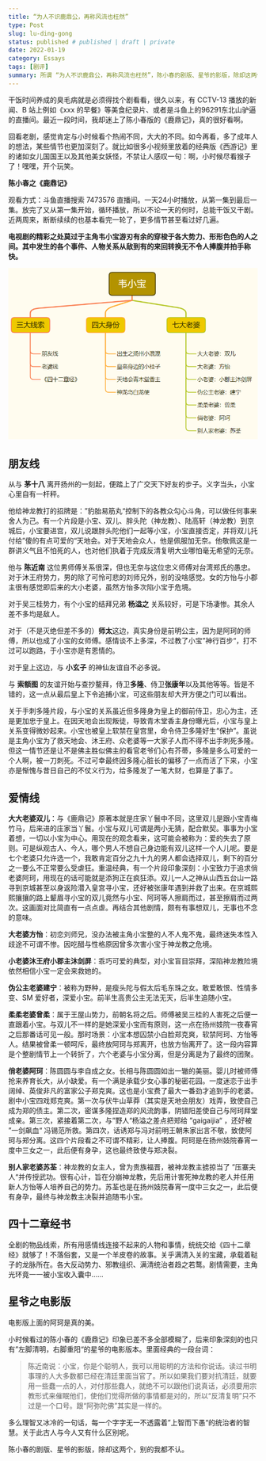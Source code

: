 ```yaml
---
title: “为人不识鹿鼎公，再称风流也枉然”
type: Post
slug: lu-ding-gong
status: published # published | draft | private
date: 2022-01-19
category: Essays
tags: [剧评]
summary: 所谓 “为人不识鹿鼎公，再称风流也枉然”，陈小春的剧版、星爷的影版，除却这两个，别的我都不认。
---
```


干饭时间养成的臭毛病就是必须得找个剧看看，很久以来，有 CCTV-13 播放的新闻、B 站上例如《xxx 的早餐》等美食纪录片、或者是斗鱼上的96291东北山驴逼的直播间。最近一段时间，我却迷上了陈小春版的《鹿鼎记》，真的很好看啊。

回看老剧，感觉肯定与小时候看个热闹不同，大大的不同。如今再看，多了成年人的想法，某些情节也更加深刻了。就比如很多小视频里放着的经典版《西游记》里的诸如女儿国国王以及其他美女妖怪，不禁让人感叹一句：啊，小时候尽看猴子了！嘿嘿，开个玩笑。

**陈小春之《鹿鼎记》**

观看方式：斗鱼直播搜索 7473576 直播间。一天24小时播放，从第一集到最后一集。放完了又从第一集开始，循环播放，所以不论一天的何时，总能干饭又干剧。近两周来，断断续续的也基本看完一轮了，更多情节甚至看过好几遍。

**电视剧的精彩之处莫过于主角韦小宝游刃有余的穿梭于各大势力、形形色色的人之间。其中发生的各个事件、人物关系从敌到有的来回转换无不令人捧腹并拍手称快。**

![韦小宝关系网](./韦小宝关系网.png)

## 朋友线

从与 **茅十八** 离开扬州的一刻起，便踏上了广交天下好友的步子。义字当头，小宝心里自有一杆秤。

他给神龙教打的招牌是：”豹胎易筋丸“控制下的各教众勾心斗角，可以做任何事来舍人为己。有一个片段是小宝、双儿、胖头陀（神龙教）、陆高轩（神龙教）到京城后，小宝要进宫，双儿说跟胖头陀他们一起等小宝，小宝直接否定，并将双儿托付给”傻的有点可爱的“天地会。对于天地会众人，他是佩服加无奈。他敬佩这是一群讲义气且不怕死的人，也对他们执着于完成反清复明大业哪怕毫无希望的无奈。

他与 **陈近南** 这位男师傅关系很深，但也无奈与这位忠义师傅对台湾郑氏的愚忠。对于沐王府势力，男的除了可怜可悲的刘师兄外，别的没啥感觉。女的方怡与小郡主很有感觉即后来的大小老婆，虽然方怡多次陷小宝于危境。

对于吴三桂势力，有个小宝的结拜兄弟 **杨溢之** 关系较好，可是下场凄惨。其余人差不多均是敌人。

对于（不是灭绝但差不多的）**师太**这边，真实身份是前明公主，因为是阿珂的师傅，所以也成了小宝的女师傅。感情谈不上多深，不过教了小宝”神行百步“，打不过可以跑路，于小宝亦是有恩情的。

对于皇上这边，与 **小玄子** 的神仙友谊自不必多说。

与 **索额图** 的友谊开始与查抄鳌拜，侍卫**多隆**、侍卫**张康年**以及其他等等。皆是不错的，这一点从最后皇上下令追捕小宝，可这些朋友却大开方便之门可以看出。

关于手刺多隆片段，与小宝的关系虽近但多隆身为皇上的御前侍卫，忠心为主，还是更加忠于皇上。在因天地会出现叛徒，导致青木堂香主身份曝光后，小宝与皇上关系变得微妙起来。小宝也被皇上软禁在皇宫里，命令侍卫多隆好生“保护”。虽说是主角小宝为了救天地会、沐王府、众老婆等一大家子人而不得不出手刺死多隆。但这一情节还是让不是佛主胜似佛主的看官老爷们心有芥蒂，多隆是多么可爱的一个人啊，被一刀刺死。不过可幸最终因多隆心脏长的偏移了一点而活了下来，小宝亦是惭愧与昔日自己的不仗义行为，给多隆发了一笔大财，也算是了事了。

## 爱情线

**大大老婆双儿**：与《鹿鼎记》原著本就是庄家丫鬟中不同，这里双儿是跟小宝青梅竹马，后来进的庄家当丫鬟。小宝与双儿可谓是两小无猜，配合默契。事事为小宝着想，一切以小宝为中心。用现在的观念看来，这可能会被称为：爱的失去了原则。可是纵观古人、今人，哪个男人不想自己身边能有双儿这样一个人儿呢。要是七个老婆只允许选一个，我敢肯定百分之九十九的男人都会选择双儿，剩下的百分之一要么不正常要么受虐狂。重温经典，有一个片段印象深刻：小宝致力于追求俏老婆阿珂，用现在的话可能就是添狗正在疯狂添。双儿一人之神从山西五台山一路寻到京城甚至以身返险潜入皇宫寻小宝，还好被张康年遇到并救了出来。在京城熙熙攘攘的路上颦眉寻小宝的双儿竟然与小宝、阿珂等人擦肩而过，甚至擦肩而过两次。这画面对比简直有一点点虐。再结合其他剧情，颇有有事想双儿，无事也不念的意味。

**大老婆方怡**：初恋刘师兄，没办法被主角小宝整的人不人鬼不鬼，最终迷失本性入歧途不可谓不惨。因吃醋与性格原因曾多次害小宝于神龙教之危境。

**小老婆沐王府小郡主沐剑屏**：乖巧可爱的典型，对小宝盲目崇拜，深陷神龙教险境依然相信小宝一定会来救她的。

**伪公主老婆建宁**：被称为野种，是瘦头陀与假太后毛东珠之女。敢爱敢恨、性情多变、SM 爱好者，深爱小宝。前半生高贵公主无法无天，后半生追随小宝。

**柔柔老婆曾柔**：属于王屋山势力，前朝名将之后。师傅被吴三桂的人害死之后便一直跟着小宝。与双儿不一样的是她深爱小宝而有原则，这一点在扬州妓院一夜春宵之后那番话可见一般。那时场景：小宝本想囚禁小白脸郑克爽，软禁阿珂、方怡等人。结果被曾柔一顿呵斥，最终放阿珂与郑离开，也放方怡离开了。这一段内容算是个整剧情节上一个转折了，六个老婆与小宝分离，但是分离是为了最终的团聚。

**俏老婆阿珂**：陈圆圆与李自成之女。长相与陈圆圆如出一辙的美丽。婴儿时被师傅抢来养育长大，从小缺爱。有一个满是承载少女心事的秘密花园。一度迷恋于出手阔绰、英俊非凡的富家公子郑克爽。这也是小宝费了最大一番劲才追到手的老婆。剧中小宝四戏郑克爽。第一次与伏牛山草莽（其实是天地会朋友）戏弄，致使自己成为郑的债主。第二次，密谋多隆捏造郑的风流韵事，阴错阳差使自己与阿珂拜堂成亲。第三次，紧接着第二次，与”野人“杨溢之差点把郑给 ”gaigaijia“ ，还好被 ”一剑飙血“ 冯锡范所救。第四次，话诱郑与冯对前明王朝朱家出言不敬，致使阿珂与郑分离。这四个片段看之不可谓不精彩，让人捧腹。阿珂是在扬州妓院春宵一度中三女之一，此后便有身孕，这也最终致使与郑决裂。

**别人家老婆苏荃**：神龙教的女主人，曾为贵族福晋，被神龙教主掳掠当了 ”压寨夫人“并传授武功。很有心计，旨在分崩神龙教，先后用计害死神龙教的老人并任用新人方怡等人培养自己的势力。苏荃也是在扬州妓院春宵一度中三女之一，此后便有身孕，最终与神龙教主决裂并追随韦小宝。

## 四十二章经书

全剧的物品线索，所有用感情线连接不起来的人物和事情，统统交给《四十二章经》就够了！不落俗套，又是一个羊皮卷的故事。关乎满清入关的宝藏，承载着鞑子的龙脉所在。各大反动势力、邪教组织、满清统治者趋之若鹜。剧情需要，主角光环竟一一被小宝收入囊中……

## 星爷之电影版

电影版上面的阿珂是真的美。

小时候看过的陈小春的《鹿鼎记》印象已差不多全部模糊了，后来印象深刻的也只有”左脚清明，右脚重阳“的星爷的电影版本。里面经典的一段台词：

> 陈近南说：小宝，你是个聪明人，我可以用聪明的方法和你说话。读过书明事理的人大多数都已经在清廷里面当官了。所以如果我们要对抗清廷，就要用一些蠢一点的人，对付那些蠢人，就绝不可以跟他们说真话，必须要用宗教形式来催眠他们，使他们觉得所做的事情都是对的，所以“反清复明”只不过是一个口号。跟“阿弥陀佛”其实是一样的。

多么理智又冰冷的一句话，每一个字字无一不透露着”上智而下愚“的统治者的智慧。关于此古人与今人又有什么区别呢。

陈小春的剧版、星爷的影版，除却这两个，别的我都不认。